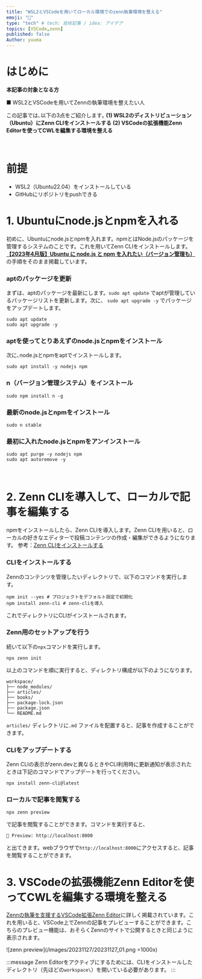 ```yaml
---
title: "WSL2とVSCodeを用いてローカル環境でのzenn執筆環境を整える"
emoji: "🙌"
type: "tech" # tech: 技術記事 / idea: アイデア
topics: [VSCode,zenn]
published: false
Author: yuuma
---
```


# はじめに

__本記事の対象となる方__

■ WSL2とVSCodeを用いてZennの執筆環境を整えたい人


この記事では､以下の3点をご紹介します｡
__(1) WSL2のディストリビューション（Ubuntu）にZenn CLIをインストールする__
__(2) VSCodeの拡張機能Zenn Editorを使ってCWLを編集する環境を整える__

&nbsp;

# 前提
- WSL2（Ubuntu22.04）をインストールしている
- GitHubにリポジトリをpushできる

# 1. Ubuntuにnode.jsとnpmを入れる
初めに、Ubuntuにnode.jsとnpmを入れます。npmとはNode.jsのパッケージを管理するシステムのことです。これを用いてZenn CLIをインストールします。__[【2023年4月版】Ubuntu に node.js と npm を入れたい（バージョン管理も）](https://qiita.com/nouernet/items/d6ad4d5f4f08857644de)__ の手順をそのまま掲載しています。

### aptのパッケージを更新
まずは、aptのパッケージを最新にします。`sudo apt update` でaptが管理しているパッケージリストを更新します。次に、 `sudo apt upgrade -y` でパッケージをアップデートします。 

```bash=
sudo apt update
sudo apt upgrade -y
```


### aptを使ってとりあえずのnode.jsとnpmをインストール
次に､node.jsとnpmをaptでインストールします。
```bash=
sudo apt install -y nodejs npm
```

### n（バージョン管理システム）をインストール
```bash=
sudo npm install n -g
```

### 最新のnode.jsとnpmをインストール
```bash=
sudo n stable
```

### 最初に入れたnode.jsとnpmをアンインストール
```bash=
sudo apt purge -y nodejs npm
sudo apt autoremove -y
```


&nbsp;

# 2. Zenn CLIを導入して、ローカルで記事を編集する
npmをインストールしたら、Zenn CLIを導入します。Zenn CLIを用いると、ローカルの好きなエディターで投稿コンテンツの作成・編集ができるようになります。
参考：[Zenn CLIをインストールする](https://zenn.dev/zenn/articles/install-zenn-cli)


### CLIをインストールする
Zennのコンテンツを管理したいディレクトリで、以下のコマンドを実行します。
```bash:workspace下で実行
npm init --yes # プロジェクトをデフォルト設定で初期化
npm install zenn-cli # zenn-cliを導入
```
これでディレクトリにCLIがインストールされます。

### Zenn用のセットアップを行う
続いて以下の`npx`コマンドを実行します。
```bash:workspace下で実行
npx zenn init
```
以上のコマンドを順に実行すると、ディレクトリ構成が以下のようになります。
```bash=
workspace/
├── node_modules/
├── articles/
├── books/
├── package-lock.json
├── package.json
└── README.md
```
`articles/` ディレクトリに`.md` ファイルを配置すると、記事を作成することができます。

### CLIをアップデートする
Zenn CLIの表示がzenn.devと異なるときやCLI利用時に更新通知が表示されたときは下記のコマンドでアップデートを行ってください。
```bash:workspace下で実行
npx install zenn-cli@latest
```

### ローカルで記事を閲覧する
```bash:workspace下で実行
npx zenn preview
```
で記事を閲覧することができます。コマンドを実行すると、

```
👀 Preview: http://localhost:8000
```
と出てきます。webブラウザで`http://localhost:8000`にアクセスすると、記事を閲覧することができます。


# 3. VSCodeの拡張機能Zenn Editorを使ってCWLを編集する環境を整える
[Zennの執筆を支援するVSCode拡張Zenn Editor](https://zenn.dev/negokaz/articles/aa4e12b76d516597a00e)に詳しく掲載されています。これを用いると、VSCode上でZennの記事をプレビューすることができます。こちらのプレビュー機能は、おそらくZennのサイトで公開するときと同じように表示されます。

![zenn preview](/images/20231127/20231127_01.png =1000x)

:::message
Zenn Editorをアクティブにするためには、CLIをインストールしたディレクトリ（先ほどの`workspace\`）を開いている必要があります。
:::